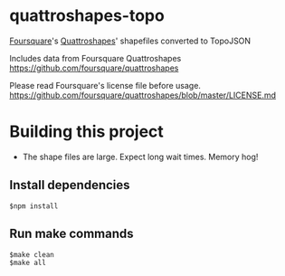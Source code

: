 quattroshapes-topo
==================

[Foursquare](https://foursquare.com/)'s [Quattroshapes](https://github.com/foursquare/quattroshapes)' shapefiles converted to TopoJSON

Includes data from Foursquare Quattroshapes
https://github.com/foursquare/quattroshapes

Please read Foursquare's license file before usage.
https://github.com/foursquare/quattroshapes/blob/master/LICENSE.md

Building this project
=====================

- The shape files are large.  Expect long wait times.  Memory hog!

## Install dependencies

    $npm install

## Run make commands

    $make clean
    $make all
